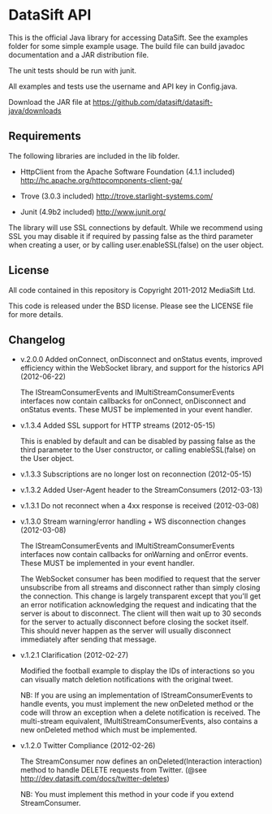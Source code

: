 DataSift API
============

This is the official Java library for accessing DataSift. See the examples
folder for some simple example usage. The build file can build javadoc
documentation and a JAR distribution file.

The unit tests should be run with junit.

All examples and tests use the username and API key in Config.java.

Download the JAR file at https://github.com/datasift/datasift-java/downloads

Requirements
------------

The following libraries are included in the lib folder.

* HttpClient from the Apache Software Foundation (4.1.1 included)
  http://hc.apache.org/httpcomponents-client-ga/

* Trove (3.0.3 included)
  http://trove.starlight-systems.com/

* Junit (4.9b2 included)
  http://www.junit.org/

The library will use SSL connections by default. While we recommend using SSL
you may disable it if required by passing false as the third parameter when
creating a user, or by calling user.enableSSL(false) on the user object.

License
-------

All code contained in this repository is Copyright 2011-2012 MediaSift Ltd.

This code is released under the BSD license. Please see the LICENSE file for
more details.

Changelog
---------

* v.2.0.0 Added onConnect, onDisconnect and onStatus events, improved
          efficiency within the WebSocket library, and support for the
          historics API (2012-06-22)

  The IStreamConsumerEvents and IMultiStreamConsumerEvents interfaces now
  contain callbacks for onConnect, onDisconnect and onStatus events. These
  MUST be implemented in your event handler.

* v.1.3.4 Added SSL support for HTTP streams (2012-05-15)

  This is enabled by default and can be disabled by passing false as the third
  parameter to the User constructor, or calling enableSSL(false) on the User
  object.

* v.1.3.3 Subscriptions are no longer lost on reconnection (2012-05-15)

* v.1.3.2 Added User-Agent header to the StreamConsumers (2012-03-13)

* v.1.3.1 Do not reconnect when a 4xx response is received (2012-03-08)

* v.1.3.0 Stream warning/error handling + WS disconnection changes (2012-03-08)

  The IStreamConsumerEvents and IMultiStreamConsumerEvents interfaces now
  contain callbacks for onWarning and onError events. These MUST be implemented
  in your event handler.
  
  The WebSocket consumer has been modified to request that the server
  unsubscribe from all streams and disconnect rather than simply closing
  the connection. This change is largely transparent except that you'll get
  an error notification acknowledging the request and indicating that the
  server is about to disconnect. The client will then wait up to 30 seconds
  for the server to actually disconnect before closing the socket itself. This
  should never happen as the server will usually disconnect immediately after
  sending that message.

* v.1.2.1 Clarification (2012-02-27)

  Modified the football example to display the IDs of interactions so you can
  visually match deletion notifications with the original tweet.
  
  NB: If you are using an implementation of IStreamConsumerEvents to handle
  events, you must implement the new onDeleted method or the code will throw
  an exception when a delete notification is received. The multi-stream
  equivalent, IMultiStreamConsumerEvents, also contains a new onDeleted
  method which must be implemented.

* v.1.2.0 Twitter Compliance (2012-02-26)

  The StreamConsumer now defines an onDeleted(Interaction interaction) method
  to handle DELETE requests from Twitter.
  (@see http://dev.datasift.com/docs/twitter-deletes)

  NB: You must implement this method in your code if you extend StreamConsumer.

